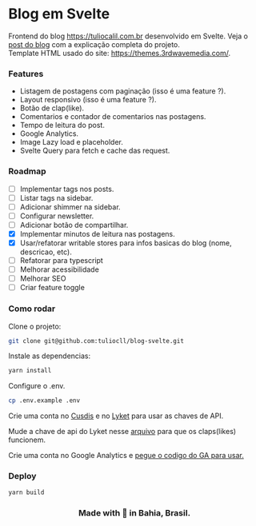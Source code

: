 # Blog em Svelte

Frontend do blog https://tuliocalil.com.br desenvolvido em Svelte.
Veja o [post do blog](https://www.tuliocalil.com.br/post/fiz-meu-blog-com-svelte) com a explicação completa do projeto.  
Template HTML usado do site: https://themes.3rdwavemedia.com/.

### Features

- Listagem de postagens com paginação (isso é uma feature ?).
- Layout responsivo (isso é uma feature ?).
- Botão de clap(like).
- Comentarios e contador de comentarios nas postagens.
- Tempo de leitura do post.
- Google Analytics.
- Image Lazy load e placeholder.
- Svelte Query para fetch e cache das request.

### Roadmap

- [ ] Implementar tags nos posts.
- [ ] Listar tags na sidebar.
- [ ] Adicionar shimmer na sidebar.
- [ ] Configurar newsletter.
- [ ] Adicionar botão de compartilhar.
- [x] Implementar minutos de leitura nas postagens.
- [x] Usar/refatorar writable stores para infos basicas do blog (nome, descricao, etc).
- [ ] Refatorar para typescript
- [ ] Melhorar acessibilidade
- [ ] Melhorar SEO
- [ ] Criar feature toggle

### Como rodar

Clone o projeto:

```bash
git clone git@github.com:tuliocll/blog-svelte.git
```

Instale as dependencias:

```bash
yarn install
```

Configure o .env.

```bash
cp .env.example .env
```

Crie uma conta no [Cusdis](https://cusdis.com/) e no [Lyket](https://app.lyket.dev/login) para usar as chaves de API.

Mude a chave de api do Lyket nesse [arquivo](https://github.com/tuliocll/blog-svelte/blob/main/public/index.html#L38) para que os claps(likes) funcionem.

Crie uma conta no Google Analytics e [pegue o codigo do GA para usar.](https://developers.google.com/analytics/devguides/reporting/core/v4?hl=pt_br)

### Deploy

```bash
yarn build
```

<div align="center">

### Made with 💙 in Bahia, Brasil.

</div>
